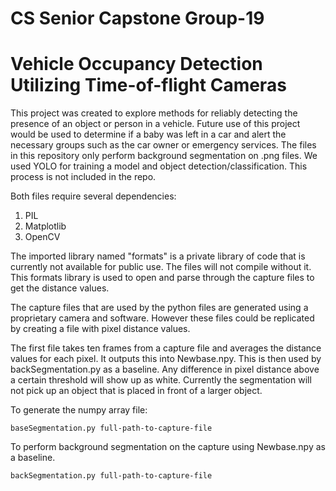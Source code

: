 # CS Senior Capstone Group-19
# Vehicle Occupancy Detection Utilizing Time-of-flight Cameras

This project was created to explore methods for reliably detecting the presence of an object or person in a vehicle. Future use of this project would be used to determine if a baby was left in a car and alert the necessary groups such as the car owner or emergency services. The files in this repository only perform background segmentation on .png files. We used YOLO for training a model and object detection/classification. This process is not included in the repo.

Both files require several dependencies:
  1. PIL
  2. Matplotlib
  3. OpenCV

The imported library named "formats" is a private library of code that is currently not available for public use. The files will not compile without it. This formats library is used to open and parse through the capture files to get the distance values.

The capture files that are used by the python files are generated using a proprietary camera and software. However these files could be replicated by creating a file with pixel distance values.

The first file takes ten frames from a capture file and averages the distance values for each pixel. It outputs this into Newbase.npy. This is then used by backSegmentation.py as a baseline. Any difference in pixel distance above a certain threshold will show up as white. Currently the segmentation will not pick up an object that is placed in front of a larger object.

To generate the numpy array file:

```baseSegmentation.py full-path-to-capture-file```

To perform background segmentation on the capture using Newbase.npy as a baseline.

```backSegmentation.py full-path-to-capture-file```
